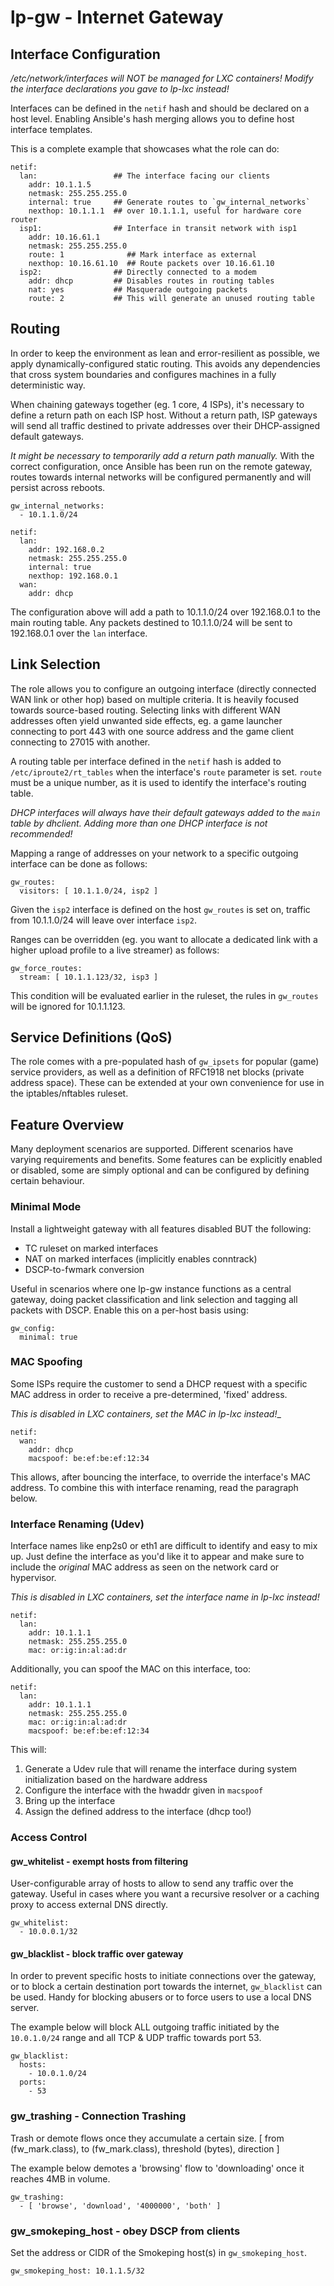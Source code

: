 lp-gw - Internet Gateway
===

Interface Configuration
---
_/etc/network/interfaces will NOT be managed for LXC containers! Modify the
interface declarations you gave to lp-lxc instead!_

Interfaces can be defined in the `netif` hash and should be declared on a host
level. Enabling Ansible's hash merging allows you to define host interface
templates.

This is a complete example that showcases what the role can do:

```
netif:
  lan:                 ## The interface facing our clients
    addr: 10.1.1.5
    netmask: 255.255.255.0
    internal: true     ## Generate routes to `gw_internal_networks`
    nexthop: 10.1.1.1  ## over 10.1.1.1, useful for hardware core router
  isp1:                ## Interface in transit network with isp1
    addr: 10.16.61.1
    netmask: 255.255.255.0
    route: 1              ## Mark interface as external
    nexthop: 10.16.61.10  ## Route packets over 10.16.61.10
  isp2:                ## Directly connected to a modem
    addr: dhcp         ## Disables routes in routing tables
    nat: yes           ## Masquerade outgoing packets
    route: 2           ## This will generate an unused routing table
```

Routing
---

In order to keep the environment as lean and error-resilient as possible, we
apply dynamically-configured static routing. This avoids any dependencies that
cross system boundaries and configures machines in a fully deterministic way.

When chaining gateways together (eg. 1 core, 4 ISPs), it's necessary to define
a return path on each ISP host. Without a return path, ISP gateways will send
all traffic destined to private addresses over their DHCP-assigned default
gateways.

_It might be necessary to temporarily add a return path manually._ With the
correct configuration, once Ansible has been run on the remote gateway, routes
towards internal networks will be configured permanently and will persist
across reboots.

```
gw_internal_networks:
  - 10.1.1.0/24

netif:
  lan:
    addr: 192.168.0.2
    netmask: 255.255.255.0
    internal: true
    nexthop: 192.168.0.1
  wan:
    addr: dhcp
```

The configuration above will add a path to 10.1.1.0/24 over 192.168.0.1 to the
main routing table. Any packets destined to 10.1.1.0/24 will be sent to
192.168.0.1 over the `lan` interface.

Link Selection
---

The role allows you to configure an outgoing interface (directly connected WAN
link or other hop) based on multiple criteria. It is heavily focused towards
source-based routing. Selecting links with different WAN addresses often yield
unwanted side effects, eg. a game launcher connecting to port 443 with one
source address and the game client connecting to 27015 with another.

A routing table per interface defined in the `netif` hash is added to `/etc/iproute2/rt_tables` when the interface's `route` parameter is set. `route`
must be a unique number, as it is used to identify the interface's routing
table.

_DHCP interfaces will always have their default gateways added to the `main`
table by dhclient. Adding more than one DHCP interface is not recommended!_

Mapping a range of addresses on your network to a specific outgoing interface
can be done as follows:

```
gw_routes:
  visitors: [ 10.1.1.0/24, isp2 ]
```

Given the `isp2` interface is defined on the host `gw_routes` is set on,
traffic from 10.1.1.0/24 will leave over interface `isp2`.

Ranges can be overridden (eg. you want to allocate a dedicated link with a
higher upload profile to a live streamer) as follows:

```
gw_force_routes:
  stream: [ 10.1.1.123/32, isp3 ]
```

This condition will be evaluated earlier in the ruleset, the rules in
`gw_routes` will be ignored for 10.1.1.123.

Service Definitions (QoS)
---

The role comes with a pre-populated hash of `gw_ipsets` for popular (game) service providers, as well as a definition of RFC1918 net blocks (private address space). These can be extended at your own convenience for use in the iptables/nftables ruleset.

Feature Overview
---

Many deployment scenarios are supported. Different scenarios have varying requirements and benefits. Some features can be explicitly enabled or disabled,
some are simply optional and can be configured by defining certain behaviour.

### Minimal Mode

Install a lightweight gateway with all features disabled BUT the following:

* TC ruleset on marked interfaces
* NAT on marked interfaces (implicitly enables conntrack)
* DSCP-to-fwmark conversion

Useful in scenarios where one lp-gw instance functions as a central gateway,
doing packet classification and link selection and tagging all packets with
DSCP. Enable this on a per-host basis using:

```
gw_config:
  minimal: true
```

### MAC Spoofing

Some ISPs require the customer to send a DHCP request with a specific MAC
address in order to receive a pre-determined, 'fixed' address.

_This is disabled in LXC containers, set the MAC in lp-lxc instead!__

```
netif:
  wan:
    addr: dhcp
    macspoof: be:ef:be:ef:12:34
```

This allows, after bouncing the interface, to override the interface's MAC
address. To combine this with interface renaming, read the paragraph below.

### Interface Renaming (Udev)

Interface names like enp2s0 or eth1 are difficult to identify and easy to mix
up. Just define the interface as you'd like it to appear and make sure to
include the _original_ MAC address as seen on the network card or hypervisor.

_This is disabled in LXC containers, set the interface name in lp-lxc instead!_

```
netif:
  lan:
    addr: 10.1.1.1
    netmask: 255.255.255.0
    mac: or:ig:in:al:ad:dr
```

Additionally, you can spoof the MAC on this interface, too:

```
netif:
  lan:
    addr: 10.1.1.1
    netmask: 255.255.255.0
    mac: or:ig:in:al:ad:dr
    macspoof: be:ef:be:ef:12:34
```

This will:

1. Generate a Udev rule that will rename the interface during system
initialization based on the hardware address
2. Configure the interface with the hwaddr given in `macspoof`
3. Bring up the interface
4. Assign the defined address to the interface (dhcp too!)

### Access Control

#### gw_whitelist - exempt hosts from filtering

User-configurable array of hosts to allow to send any traffic over the gateway. Useful in cases where you want a recursive resolver or a caching proxy to access external DNS directly.

```
gw_whitelist:
  - 10.0.0.1/32
```

#### gw_blacklist - block traffic over gateway

In order to prevent specific hosts to initiate connections over the gateway, or to block a certain destination port towards the internet, `gw_blacklist` can be used. Handy for blocking abusers or to force users to use a local DNS server.

The example below will block ALL outgoing traffic initiated by the `10.0.1.0/24` range and all TCP & UDP traffic towards port 53.

```
gw_blacklist:
  hosts:
    - 10.0.1.0/24
  ports:
    - 53
```

### gw_trashing - Connection Trashing

Trash or demote flows once they accumulate a certain size.
[ from (fw_mark.class), to (fw_mark.class), threshold (bytes), direction ]

The example below demotes a 'browsing' flow to 'downloading' once it reaches 4MB in volume.

```
gw_trashing:
  - [ 'browse', 'download', '4000000', 'both' ]
```

### gw_smokeping_host - obey DSCP from clients

Set the address or CIDR of the Smokeping host(s) in `gw_smokeping_host`.

```
gw_smokeping_host: 10.1.1.5/32
```
